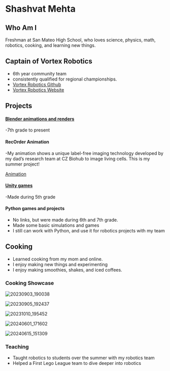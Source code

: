 # Shashvat Mehta

## Who Am I
Freshman at San Mateo High School, who loves science, physics, math, robotics, cooking, and learning new things.

## Captain of Vortex Robotics
- 6th year community team
- consistently qualified for regional championships.
- [Vortex Robotics Github](https://github.com/orgs/FTC14969Vortex/repositories)
- [Vortex Robotics Website](https://vortexrobotics.org/)

## Projects

#### [Blender animations and renders](https://www.youtube.com/channel/UCPU6GLAtev9HTFHjn89MwdA)
-7th grade to present

#### RecOrder Animation
-My animation shows a unique label-free imaging technology developed by my dad’s research team at CZ Biohub to image living cells. This is my summer project! 

[Animation](https://github.com/shashmehta/portfolio/assets/68447474/ee19e1c6-0b38-40d2-a35c-ed3b1b1028f0)

#### [Unity games](https://shashcodes.itch.io/rocky-road)
-Made during 5th grade

#### Python games and projects
- No links, but were made during 6th and 7th grade.
- Made some basic simulations and games
- I still can work with Python, and use it for robotics projects with my team

## Cooking
- Learned cooking from my mom and online.
- I enjoy making new things and experimenting
- I enjoy making smoothies, shakes, and iced coffees.
  
### Cooking Showcase

![20230903_190038](https://github.com/shashmehta/portfolio/assets/68447474/cbf15e36-057a-4bd8-a814-62165fdcca85)

![20230905_192437](https://github.com/shashmehta/portfolio/assets/68447474/cceb8468-a00b-43e4-bf5f-ef9017db90c2)

![20231010_195452](https://github.com/shashmehta/portfolio/assets/68447474/610a815a-8ee5-4b19-8901-a8f136e1bba3)

![20240601_171602](https://github.com/shashmehta/portfolio/assets/68447474/ee068044-33a9-4f4e-b506-0595ba850e7d)

![20240615_151309](https://github.com/shashmehta/portfolio/assets/68447474/a0e23ef6-c31f-4dec-89dd-487812721094)

  
### Teaching
- Taught robotics to students over the summer with my robotics team
- Helped a First Lego League team to dive deeper into robotics
